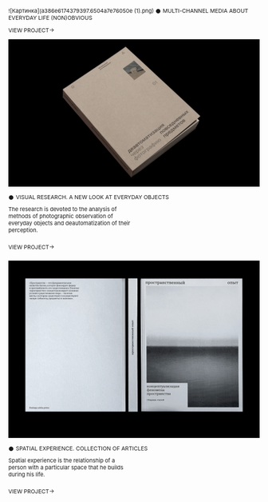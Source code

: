 ![Картинка](a386e6174379397.6504a7e76050e (1).png)
  𒊹 MULTI-CHANNEL MEDIA ABOUT EVERYDAY LIFE (NON)OBVIOUS
  
  VIEW PROJECT→
 
![Картинка2](d5ddfa166301245.6415e393200f2.png)

<div style="margin-top: 2px; margin-bottom: 10px; font-family: 'Inter', sans-serif; font-size: 11px; line-height: 14px;">
  𒊹 VISUAL RESEARCH. A NEW LOOK AT EVERYDAY OBJECTS
</div>

<div style="margin-bottom: 20px; width: 250px; font-family: 'Inter', sans-serif; font-size: 11px; line-height: 14px;">
  The research is devoted to the analysis of methods of photographic observation of everyday objects and deautomatization of their perception.
</div>

<div style="margin-bottom: 20px; font-family: 'Inter', sans-serif; font-size: 11px; line-height: 14px;">
  VIEW PROJECT→
</div>

![Картинка3](70163f147344093.62c159325c859.png)

<div style="margin-top: 2px; margin-bottom: 10px; font-family: 'Inter', sans-serif; font-size: 11px; line-height: 14px;">
  𒊹 SPATIAL EXPERIENCE. COLLECTION OF ARTICLES
</div>

<div style="margin-bottom: 20px; width: 250px; font-family: 'Inter', sans-serif; font-size: 11px; line-height: 14px;">
  Spatial experience is the relationship of a person with a particular space that he builds during his life.
</div>

<div style="margin-bottom: 20px; font-family: 'Inter', sans-serif; font-size: 11px; line-height: 14px;">
  VIEW PROJECT→
</div>

<style>
p {
font-family: 'Inter', sans-serif; font-size: 11px; line-height: 14px;"
}
</style>

<head>
<link rel="preconnect" href="https://fonts.googleapis.com">
<link rel="preconnect" href="https://fonts.gstatic.com" crossorigin>
<link href="https://fonts.googleapis.com/css2?family=Inter:wght@400&display=swap" rel="stylesheet">
<head>

